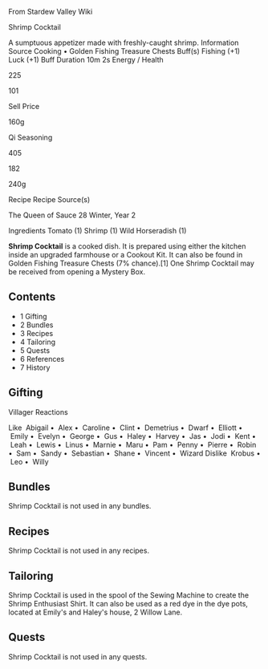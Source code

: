 From Stardew Valley Wiki

Shrimp Cocktail

A sumptuous appetizer made with freshly-caught shrimp. Information Source Cooking • Golden Fishing Treasure Chests Buff(s) Fishing (+1) Luck (+1) Buff Duration 10m 2s Energy / Health

225

101

Sell Price

160g

Qi Seasoning

405

182

240g

Recipe Recipe Source(s)

The Queen of Sauce 28 Winter, Year 2

Ingredients Tomato (1) Shrimp (1) Wild Horseradish (1)

**Shrimp Cocktail** is a cooked dish. It is prepared using either the kitchen inside an upgraded farmhouse or a Cookout Kit. It can also be found in Golden Fishing Treasure Chests (7% chance).\[1] One Shrimp Cocktail may be received from opening a Mystery Box.

## Contents

- 1 Gifting
- 2 Bundles
- 3 Recipes
- 4 Tailoring
- 5 Quests
- 6 References
- 7 History

## Gifting

Villager Reactions

Like  Abigail •  Alex •  Caroline •  Clint •  Demetrius •  Dwarf •  Elliott •  Emily •  Evelyn •  George •  Gus •  Haley •  Harvey •  Jas •  Jodi •  Kent •  Leah •  Lewis •  Linus •  Marnie •  Maru •  Pam •  Penny •  Pierre •  Robin •  Sam •  Sandy •  Sebastian •  Shane •  Vincent •  Wizard Dislike  Krobus •  Leo •  Willy

## Bundles

Shrimp Cocktail is not used in any bundles.

## Recipes

Shrimp Cocktail is not used in any recipes.

## Tailoring

Shrimp Cocktail is used in the spool of the Sewing Machine to create the Shrimp Enthusiast Shirt. It can also be used as a red dye in the dye pots, located at Emily's and Haley's house, 2 Willow Lane.

## Quests

Shrimp Cocktail is not used in any quests.